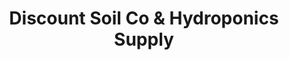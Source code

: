 ---
title: "Discount Soil Co & Hydroponics Supply"
url: /spokane/discount-soil-co-und-hydroponics-supply/
shop: Garten-Center
---